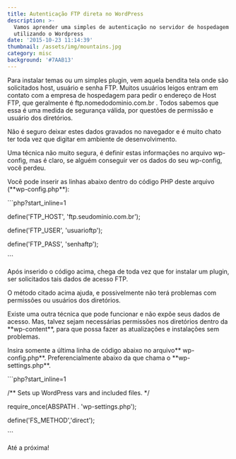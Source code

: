 ```yaml
---
title: Autenticação FTP direta no WordPress
description: >-
  Vamos aprender uma simples de autenticação no servidor de hospedagem
  utilizando o Wordpress
date: '2015-10-23 11:14:39'
thumbnail: /assets/img/mountains.jpg
category: misc
background: '#7AAB13'
---
```

Para instalar temas ou um simples plugin, vem aquela bendita tela onde são solicitados host, usuário e senha  FTP. Muitos usuários leigos entram em contato com a empresa de hospedagem para pedir o endereço de Host FTP, que geralmente é ftp.nomedodominio.com.br . Todos sabemos que essa é uma medida de segurança válida, por questões de permissão e usuário dos diretórios.

Não é seguro deixar estes dados gravados no navegador e é muito chato ter  toda vez  que digitar em ambiente de desenvolvimento.

Uma técnica não muito segura, é definir estas informações no arquivo wp-config, mas é claro, se alguém conseguir ver os dados do seu wp-config, você perdeu.

Você pode inserir as linhas abaixo dentro do código PHP deste arquivo (\*\*wp-config.php\*\*):

\`\``php?start_inline=1

define('FTP_HOST', 'ftp.seudominio.com.br');

define('FTP_USER', 'usuarioftp');

define('FTP_PASS', 'senhaftp');

\`\``

Após inserido o código acima, chega de toda vez que for instalar um plugin, ser solicitados tais dados de acesso FTP.

O método citado acima ajuda, e possivelmente não terá problemas com permissões ou usuários dos diretórios.

Existe uma outra técnica que pode funcionar e não expõe seus dados de acesso. Mas, talvez sejam necessárias permissões nos diretórios  dentro da \*\*wp-content\*\*, para que possa fazer as atualizações e instalações sem problemas.

Insira somente a última linha de código abaixo no arquivo\*\* wp-config.php\*\*. Preferencialmente abaixo da que chama o \*\*wp-settings.php\*\*.

\`\``php?start_inline=1

/\*\* Sets up WordPress vars and included files. */

require_once(ABSPATH . 'wp-settings.php');

define('FS_METHOD','direct');

\`\``

Até a próxima!
